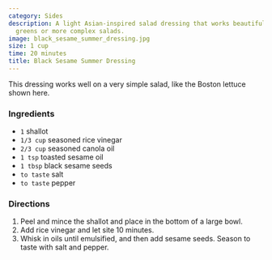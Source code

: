 ```yaml
---
category: Sides
description: A light Asian-inspired salad dressing that works beautifully over simple
  greens or more complex salads.
image: black_sesame_summer_dressing.jpg
size: 1 cup
time: 20 minutes
title: Black Sesame Summer Dressing
---
```

This dressing works well on a very simple salad, like the Boston lettuce shown here.

### Ingredients

* `1` shallot
* `1/3 cup` seasoned rice vinegar
* `2/3 cup` seasoned canola oil
* `1 tsp` toasted sesame oil
* `1 tbsp` black sesame seeds
* `to taste` salt
* `to taste` pepper

### Directions

1. Peel and mince the shallot and place in the bottom of a large bowl.
2. Add rice vinegar and let site 10 minutes.
3. Whisk in oils until emulsified, and then add sesame seeds. Season to taste with salt and pepper.